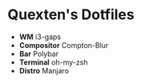 # Quexten's Dotfiles

* **WM** i3-gaps
* **Compositor** Compton-Blur
* **Bar** Polybar
* **Terminal** oh-my-zsh
* **Distro** Manjaro
